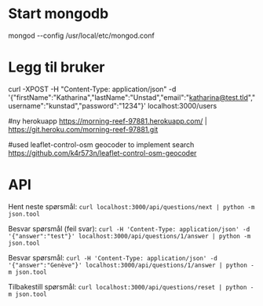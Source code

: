 # Start mongodb
mongod --config /usr/local/etc/mongod.conf

# Legg til bruker
curl -XPOST -H "Content-Type: application/json" -d '{"firstName":"Katharina","lastName":"Unstad","email":"katharina@test.tld","username":"kunstad","password":"1234"}' localhost:3000/users

#ny herokuapp
https://morning-reef-97881.herokuapp.com/ | https://git.heroku.com/morning-reef-97881.git

#used leaflet-control-osm geocoder to implement search
https://github.com/k4r573n/leaflet-control-osm-geocoder

# API

Hent neste spørsmål:
`curl localhost:3000/api/questions/next | python -m json.tool`

Besvar spørsmål (feil svar):
`curl -H 'Content-Type: application/json' -d '{"answer":"test"}' localhost:3000/api/questions/1/answer | python -m json.tool`

Besvar spørsmål:
`curl -H 'Content-Type: application/json' -d '{"answer":"Genève"}' localhost:3000/api/questions/1/answer | python -m json.tool`

Tilbakestill spørsmål:
`curl localhost:3000/api/questions/reset | python -m json.tool`
